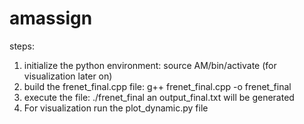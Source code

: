 # amassign

steps:

1) initialize the python environment: source AM/bin/activate (for visualization later on)
2) build the frenet_final.cpp file: g++ frenet_final.cpp -o frenet_final
3) execute the file: ./frenet_final
   an output_final.txt will be generated
4) For visualization run the plot_dynamic.py file

